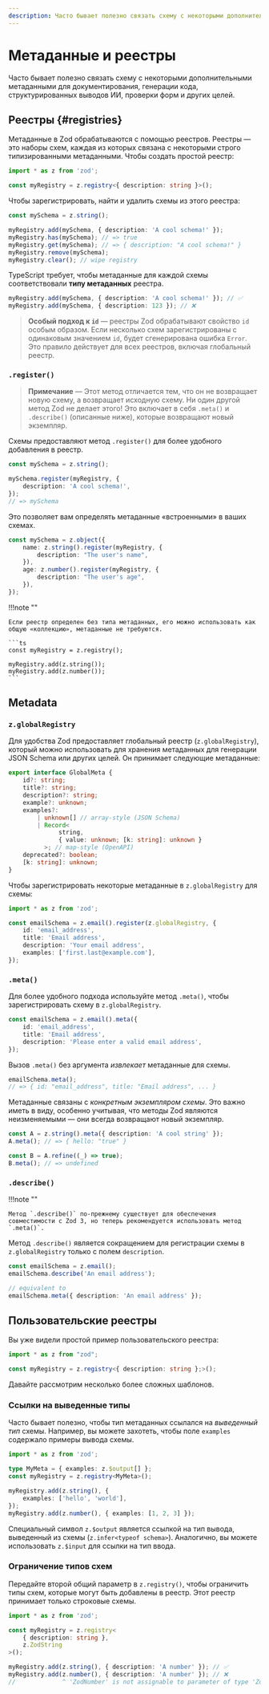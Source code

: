 ```yaml
---
description: Часто бывает полезно связать схему с некоторыми дополнительными метаданными для документирования, генерации кода, структурированных выводов ИИ, проверки форм и других целей
---
```


# Метаданные и реестры

Часто бывает полезно связать схему с некоторыми дополнительными метаданными для документирования, генерации кода, структурированных выводов ИИ, проверки форм и других целей.

## Реестры {#registries}

Метаданные в Zod обрабатываются с помощью реестров. Реестры — это наборы схем, каждая из которых связана с некоторыми строго типизированными метаданными. Чтобы создать простой реестр:

```ts
import * as z from 'zod';

const myRegistry = z.registry<{ description: string }>();
```

Чтобы зарегистрировать, найти и удалить схемы из этого реестра:

```ts
const mySchema = z.string();

myRegistry.add(mySchema, { description: 'A cool schema!' });
myRegistry.has(mySchema); // => true
myRegistry.get(mySchema); // => { description: "A cool schema!" }
myRegistry.remove(mySchema);
myRegistry.clear(); // wipe registry
```

TypeScript требует, чтобы метаданные для каждой схемы соответствовали **типу метаданных** реестра.

```ts
myRegistry.add(mySchema, { description: 'A cool schema!' }); // ✅
myRegistry.add(mySchema, { description: 123 }); // ❌
```

> **Особый подход к `id`** — реестры Zod обрабатывают свойство `id` особым образом. Если несколько схем зарегистрированы с одинаковым значением `id`, будет сгенерирована ошибка `Error`. Это правило действует для всех реестров, включая глобальный реестр.

### `.register()`

> **Примечание** — Этот метод отличается тем, что он не возвращает новую схему, а возвращает исходную схему. Ни один другой метод Zod не делает этого! Это включает в себя `.meta()` и `.describe()` (описанные ниже), которые возвращают новый экземпляр.

Схемы предоставляют метод `.register()` для более удобного добавления в реестр.

```ts
const mySchema = z.string();

mySchema.register(myRegistry, {
    description: 'A cool schema!',
});
// => mySchema
```

Это позволяет вам определять метаданные «встроенными» в ваших схемах.

```ts
const mySchema = z.object({
    name: z.string().register(myRegistry, {
        description: "The user's name",
    }),
    age: z.number().register(myRegistry, {
        description: "The user's age",
    }),
});
```

!!!note ""

    Если реестр определен без типа метаданных, его можно использовать как общую «коллекцию», метаданные не требуются.

    ```ts
    const myRegistry = z.registry();

    myRegistry.add(z.string());
    myRegistry.add(z.number());
    ```

## Metadata

### `z.globalRegistry`

Для удобства Zod предоставляет глобальный реестр (`z.globalRegistry`), который можно использовать для хранения метаданных для генерации JSON Schema или других целей. Он принимает следующие метаданные:

```ts
export interface GlobalMeta {
    id?: string;
    title?: string;
    description?: string;
    example?: unknown;
    examples?:
        | unknown[] // array-style (JSON Schema)
        | Record<
              string,
              { value: unknown; [k: string]: unknown }
          >; // map-style (OpenAPI)
    deprecated?: boolean;
    [k: string]: unknown;
}
```

Чтобы зарегистрировать некоторые метаданные в `z.globalRegistry` для схемы:

```ts
import * as z from 'zod';

const emailSchema = z.email().register(z.globalRegistry, {
    id: 'email_address',
    title: 'Email address',
    description: 'Your email address',
    examples: ['first.last@example.com'],
});
```

### `.meta()`

Для более удобного подхода используйте метод `.meta()`, чтобы зарегистрировать схему в `z.globalRegistry`.

```ts
const emailSchema = z.email().meta({
    id: 'email_address',
    title: 'Email address',
    description: 'Please enter a valid email address',
});
```

Вызов `.meta()` без аргумента _извлекает_ метаданные для схемы.

```ts
emailSchema.meta();
// => { id: "email_address", title: "Email address", ... }
```

Метаданные связаны с _конкретным экземпляром схемы_. Это важно иметь в виду, особенно учитывая, что методы Zod являются неизменяемыми — они всегда возвращают новый экземпляр.

```ts
const A = z.string().meta({ description: 'A cool string' });
A.meta(); // => { hello: "true" }

const B = A.refine((_) => true);
B.meta(); // => undefined
```

### `.describe()`

!!!note ""

    Метод `.describe()` по-прежнему существует для обеспечения совместимости с Zod 3, но теперь рекомендуется использовать метод `.meta()`.

Метод `.describe()` является сокращением для регистрации схемы в `z.globalRegistry` только с полем `description`.

```ts
const emailSchema = z.email();
emailSchema.describe('An email address');

// equivalent to
emailSchema.meta({ description: 'An email address' });
```

## Пользовательские реестры

Вы уже видели простой пример пользовательского реестра:

```ts
import * as z from "zod";

const myRegistry = z.registry<{ description: string };>();
```

Давайте рассмотрим несколько более сложных шаблонов.

### Ссылки на выведенные типы

Часто бывает полезно, чтобы тип метаданных ссылался на _выведенный тип_ схемы. Например, вы можете захотеть, чтобы поле `examples` содержало примеры вывода схемы.

```ts
import * as z from 'zod';

type MyMeta = { examples: z.$output[] };
const myRegistry = z.registry<MyMeta>();

myRegistry.add(z.string(), {
    examples: ['hello', 'world'],
});
myRegistry.add(z.number(), { examples: [1, 2, 3] });
```

Специальный символ `z.$output` является ссылкой на тип вывода, выведенный из схемы (`z.infer<typeof schema>`). Аналогично, вы можете использовать `z.$input` для ссылки на тип ввода.

### Ограничение типов схем

Передайте второй общий параметр в `z.registry()`, чтобы ограничить типы схем, которые могут быть добавлены в реестр. Этот реестр принимает только строковые схемы.

```ts
import * as z from 'zod';

const myRegistry = z.registry<
    { description: string },
    z.ZodString
>();

myRegistry.add(z.string(), { description: 'A number' }); // ✅
myRegistry.add(z.number(), { description: 'A number' }); // ❌
//             ^ 'ZodNumber' is not assignable to parameter of type 'ZodString'
```
